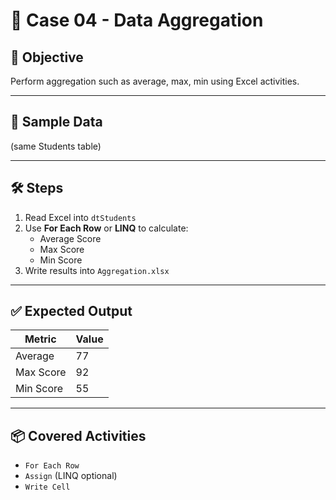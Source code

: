 # 📘 Case 04 - Data Aggregation

## 🎯 Objective
Perform aggregation such as average, max, min using Excel activities.

---

## 📝 Sample Data
(same Students table)

---

## 🛠️ Steps
1. Read Excel into `dtStudents`
2. Use **For Each Row** or **LINQ** to calculate:
   - Average Score
   - Max Score
   - Min Score
3. Write results into `Aggregation.xlsx`

---

## ✅ Expected Output
| Metric     | Value |
|------------|-------|
| Average    | 77    |
| Max Score  | 92    |
| Min Score  | 55    |

---

## 📦 Covered Activities
- `For Each Row`
- `Assign` (LINQ optional)
- `Write Cell`
